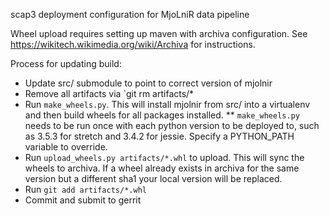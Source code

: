 scap3 deployment configuration for MjoLniR data pipeline

Wheel upload requires setting up maven with archiva configuration.
See https://wikitech.wikimedia.org/wiki/Archiva for instructions.


Process for updating build:

* Update src/ submodule to point to correct version of mjolnir
* Remove all artifacts via `git rm artifacts/*
* Run `make_wheels.py`. This will install mjolnir from src/ into
  a virtualenv and then build wheels for all packages installed.
** `make_wheels.py` needs to be run once with each python version to be
  deployed to, such as 3.5.3 for stretch and 3.4.2 for jessie. Specify a
  PYTHON_PATH variable to override.
* Run `upload_wheels.py artifacts/*.whl` to upload. This will sync
  the wheels to archiva. If a wheel already exists in archiva for
  the same version but a different sha1 your local version will be
  replaced.
* Run `git add artifacts/*.whl`
* Commit and submit to gerrit
